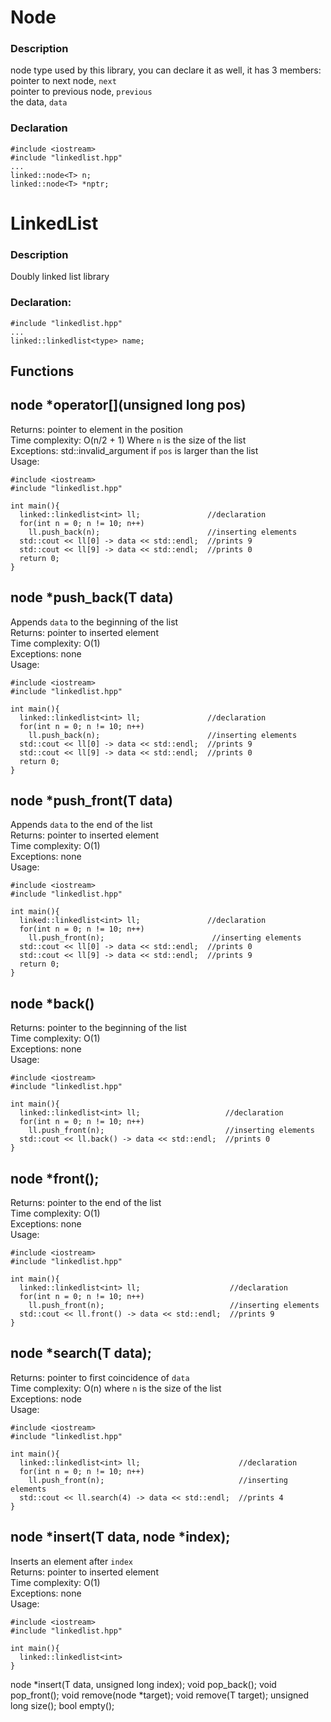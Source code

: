 # Node<T>
### Description
node type used by this library, you can declare it as well, it has 3 members:<br>
pointer to next node, `next`<br>
pointer to previous node, `previous`<br>
the data, `data`<br>
### Declaration
```
#include <iostream>
#include "linkedlist.hpp"
...
linked::node<T> n;
linked::node<T> *nptr;
```
# LinkedList<T>
### Description
Doubly linked list library
### Declaration:
```
#include "linkedlist.hpp"
...
linked::linkedlist<type> name;
```
## Functions
## node<T> *operator[](unsigned long pos)
Returns: pointer to element in the position<br>
Time complexity: O(n/2 + 1) Where `n` is the size of the list<br>
Exceptions: std::invalid_argument if `pos` is larger than the list<br>
Usage:
```
#include <iostream>
#include "linkedlist.hpp"

int main(){
  linked::linkedlist<int> ll;               //declaration
  for(int n = 0; n != 10; n++)
    ll.push_back(n);                        //inserting elements
  std::cout << ll[0] -> data << std::endl;  //prints 9
  std::cout << ll[9] -> data << std::endl;  //prints 0
  return 0;
}
```
## node<T> *push_back(T data)
Appends `data` to the beginning of the list<br>
Returns: pointer to inserted element<br>
Time complexity: O(1)<br>
Exceptions: none<br>
Usage:
```
#include <iostream>
#include "linkedlist.hpp"

int main(){
  linked::linkedlist<int> ll;               //declaration
  for(int n = 0; n != 10; n++)
    ll.push_back(n);                        //inserting elements
  std::cout << ll[0] -> data << std::endl;  //prints 9
  std::cout << ll[9] -> data << std::endl;  //prints 0
  return 0;
}
```
## node<T> *push_front(T data)
Appends `data` to the end of the list<br>
Returns: pointer to inserted element<br>
Time complexity: O(1)<br>
Exceptions: none<br>
Usage:
```
#include <iostream>
#include "linkedlist.hpp"

int main(){
  linked::linkedlist<int> ll;               //declaration
  for(int n = 0; n != 10; n++)
    ll.push_front(n);                        //inserting elements
  std::cout << ll[0] -> data << std::endl;  //prints 0
  std::cout << ll[9] -> data << std::endl;  //prints 9
  return 0;
}
```
## node<T> *back()
Returns: pointer to the beginning of the list<br>
Time complexity: O(1)<br>
Exceptions: none<br>
Usage:
```
#include <iostream>
#include "linkedlist.hpp"
  
int main(){
  linked::linkedlist<int> ll;                   //declaration
  for(int n = 0; n != 10; n++)
    ll.push_front(n);                           //inserting elements
  std::cout << ll.back() -> data << std::endl;  //prints 0
}
```
## node<T> *front();
Returns: pointer to the end of the list<br>
Time complexity: O(1)<br>
Exceptions: none<br>
Usage:
```
#include <iostream>
#include "linkedlist.hpp"
  
int main(){
  linked::linkedlist<int> ll;                    //declaration
  for(int n = 0; n != 10; n++)
    ll.push_front(n);                            //inserting elements
  std::cout << ll.front() -> data << std::endl;  //prints 9
}
```
## node<T> *search(T data);
Returns: pointer to first coincidence of `data`<br>
Time complexity: O(n) where `n` is the size of the list<br>
Exceptions: node<br>
Usage:
```
#include <iostream>
#include "linkedlist.hpp"
  
int main(){
  linked::linkedlist<int> ll;                      //declaration
  for(int n = 0; n != 10; n++)
    ll.push_front(n);                              //inserting elements
  std::cout << ll.search(4) -> data << std::endl;  //prints 4
}
```
## node<T> *insert(T data, node<T> *index);
Inserts an element after `index`<br>
Returns: pointer to inserted element<br>
Time complexity: O(1)<br>
Exceptions: none<br>
Usage:
```
#include <iostream>
#include "linkedlist.hpp"

int main(){
  linked::linkedlist<int>
}
```
node<T> *insert(T data, unsigned long index);
void pop_back();
void pop_front();
void remove(node<T> *target);
void remove(T target);
unsigned long size();
bool empty();
